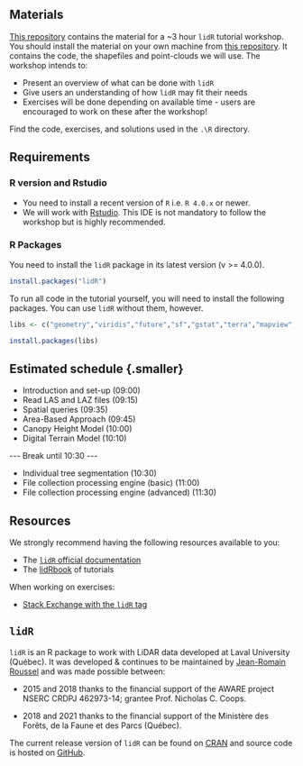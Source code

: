 ## Materials

[This repository](https://github.com/tgoodbody/lidRtutorial) contains the material for a \~3 hour `lidR` tutorial workshop. You should install the material on your own machine from [this repository](https://github.com/tgoodbody/lidRtutorial). It contains the code, the shapefiles and point-clouds we will use. The workshop intends to:

-   Present an overview of what can be done with `lidR`
-   Give users an understanding of how `lidR` may fit their needs
-   Exercises will be done depending on available time - users are encouraged to work on these after the workshop!

Find the code, exercises, and solutions used in the `.\R` directory.

## Requirements

### R version and Rstudio

-   You need to install a recent version of `R` i.e. `R 4.0.x` or newer.
-   We will work with [Rstudio](https://www.rstudio.com/). This IDE is not mandatory to follow the workshop but is highly recommended.

### R Packages

You need to install the `lidR` package in its latest version (v \>= 4.0.0).

``` r
install.packages("lidR")
```

To run all code in the tutorial yourself, you will need to install the following packages. You can use `lidR` without them, however.

``` r
libs <- c("geometry","viridis","future","sf","gstat","terra","mapview","mapedit","concaveman","microbenchmark")

install.packages(libs)
```

## Estimated schedule {.smaller}

-   Introduction and set-up (09:00)
-   Read LAS and LAZ files (09:15)
-   Spatial queries (09:35)
-   Area-Based Approach (09:45)
-   Canopy Height Model (10:00)
-   Digital Terrain Model (10:10)

--- Break until 10:30 ---

-   Individual tree segmentation (10:30)
-   File collection processing engine (basic) (11:00)
-   File collection processing engine (advanced) (11:30)

## Resources

We strongly recommend having the following resources available to you:

-   The [`lidR` official documentation](https://cran.r-project.org/web/packages/lidR/lidR.pdf)
-   The [lidRbook](https://r-lidar.github.io/lidRbook/) of tutorials

When working on exercises:

-   [Stack Exchange with the `lidR` tag](https://gis.stackexchange.com/questions/tagged/lidr)

## `lidR`

`lidR` is an R package to work with LiDAR data developed at Laval University (Québec). It was developed & continues to be maintained by [Jean-Romain Roussel](https://github.com/Jean-Romain) and was made possible between:

-   2015 and 2018 thanks to the financial support of the AWARE project NSERC CRDPJ 462973-14; grantee Prof. Nicholas C. Coops.

-   2018 and 2021 thanks to the financial support of the Ministère des Forêts, de la Faune et des Parcs (Québec).

The current release version of `lidR` can be found on [CRAN](https://cran.r-project.org/web/packages/lidR/) and source code is hosted on [GitHub](https://github.com/r-lidar/lidR).
